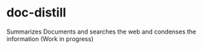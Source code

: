 # doc-distill

Summarizes Documents and searches the web and condenses the information
(Work in progress)
